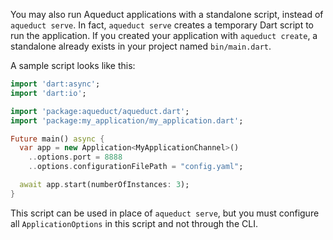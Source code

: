 You may also run Aqueduct applications with a standalone script, instead of `aqueduct serve`. In fact, `aqueduct serve` creates a temporary Dart script to run the application. If you created your application with `aqueduct create`, a standalone already exists in your project named `bin/main.dart`.

A sample script looks like this:

```dart
import 'dart:async';
import 'dart:io';

import 'package:aqueduct/aqueduct.dart';
import 'package:my_application/my_application.dart';

Future main() async {
  var app = new Application<MyApplicationChannel>()
    ..options.port = 8888
    ..options.configurationFilePath = "config.yaml";

  await app.start(numberOfInstances: 3);    
}
```

This script can be used in place of `aqueduct serve`, but you must configure all `ApplicationOptions` in this script and not through the CLI.
